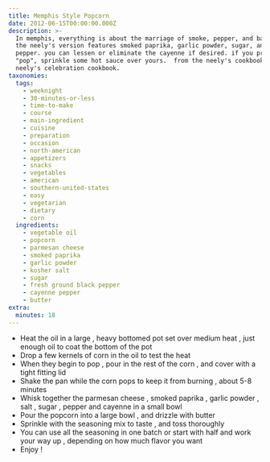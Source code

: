 ```yaml
---
title: Memphis Style Popcorn
date: 2012-06-15T00:00:00.000Z
description: >-
  In memphis, everything is about the marriage of smoke, pepper, and barbeque.
  the neely's version features smoked paprika, garlic powder, sugar, and cayenne
  pepper. you can lessen or eliminate the cayenne if desired. if you prefer more
  "pop", sprinkle some hot sauce over yours.  from the neely's cookbook, the
  neely's celebration cookbook.
taxonomies:
  tags:
    - weeknight
    - 30-minutes-or-less
    - time-to-make
    - course
    - main-ingredient
    - cuisine
    - preparation
    - occasion
    - north-american
    - appetizers
    - snacks
    - vegetables
    - american
    - southern-united-states
    - easy
    - vegetarian
    - dietary
    - corn
  ingredients:
    - vegetable oil
    - popcorn
    - parmesan cheese
    - smoked paprika
    - garlic powder
    - kosher salt
    - sugar
    - fresh ground black pepper
    - cayenne pepper
    - butter
extra:
  minutes: 18
---
```

 - Heat the oil in a large , heavy bottomed pot set over medium heat , just enough oil to coat the bottom of the pot
 - Drop a few kernels of corn in the oil to test the heat
 - When they begin to pop , pour in the rest of the corn , and cover with a tight fitting lid
 - Shake the pan while the corn pops to keep it from burning , about 5-8 minutes
 - Whisk together the parmesan cheese , smoked paprika , garlic powder , salt , sugar , pepper and cayenne in a small bowl
 - Pour the popcorn into a large bowl , and drizzle with butter
 - Sprinkle with the seasoning mix to taste , and toss thoroughly
 - You can use all the seasoning in one batch or start with half and work your way up , depending on how much flavor you want
 - Enjoy !
